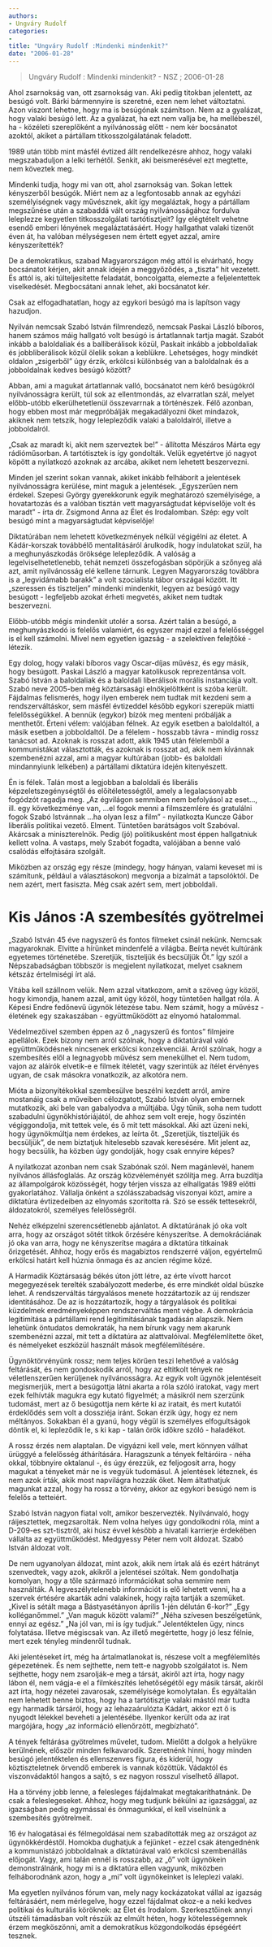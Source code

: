 ```yaml
---
authors: 
- Ungváry Rudolf 
categories: 
- 
title: "Ungváry Rudolf :Mindenki mindenkit?"
date: "2006-01-28"
---
```

> Ungváry Rudolf : Mindenki mindenkit? -  NSZ ; 2006-01-28

Ahol zsarnokság van, ott zsarnokság van. Aki pedig titokban jelentett, az besúgó volt. Bárki bármennyire is szeretné, ezen nem lehet változtatni. Azon viszont lehetne, hogy ma is besúgónak számítson. Nem az a gyalázat, hogy valaki besúgó lett. Az a gyalázat, ha ezt nem vallja be, ha mellébeszél, ha - közéleti szereplőként a nyilvánosság előtt - nem kér bocsánatot azoktól, akiket a pártállam titkosszolgálatának feladott.

1989 után több mint másfél évtized állt rendelkezésre ahhoz, hogy valaki megszabaduljon a lelki terhétől. Senkit, aki beismerésével ezt megtette, nem köveztek meg.

Mindenki tudja, hogy mi van ott, ahol zsarnokság van. Sokan lettek kényszerből besúgók. Miért nem az a legfontosabb annak az egyházi személyiségnek vagy művésznek, akit így megaláztak, hogy a pártállam megszűnése után a szabaddá vált ország nyilvánosságához fordulva leleplezze kegyetlen titkosszolgálati tartótisztjeit? Így elégtételt vehetne esendő emberi lényének megaláztatásáért. Hogy hallgathat valaki tizenöt éven át, ha valóban mélységesen nem értett egyet azzal, amire kényszerítették?

De a demokratikus, szabad Magyarországon még attól is elvárható, hogy bocsánatot kérjen, akit annak idején a meggyőződés, a „tiszta” hit vezetett. És attól is, aki túlteljesítette feladatát, boncolgatta, elemezte a feljelentettek viselkedését. Megbocsátani annak lehet, aki bocsánatot kér.

Csak az elfogadhatatlan, hogy az egykori besúgó ma is lapítson vagy hazudjon.

Nyilván nemcsak Szabó István filmrendező, nemcsak Paskai László bíboros, hanem számos máig hallgató volt besúgó is ártatlannak tartja magát. Szabót inkább a baloldaliak és a balliberálisok közül, Paskait inkább a jobboldaliak és jobbliberálisok közül ölelik sokan a keblükre. Lehetséges, hogy mindkét oldalon „zsigerből” úgy érzik, erkölcsi különbség van a baloldalnak és a jobboldalnak kedves besúgó között?

Abban, ami a magukat ártatlannak valló, bocsánatot nem kérő besúgókról nyilvánosságra került, túl sok az ellentmondás, az elvarratlan szál, melyet előbb-utóbb elkerülhetetlenül összevarrnak a történészek. Félő azonban, hogy ebben most már megpróbálják megakadályozni őket mindazok, akiknek nem tetszik, hogy lelepleződik valaki a baloldalról, illetve a jobboldalról.

„Csak az maradt ki, akit nem szerveztek be!” - állította Mészáros Márta egy rádióműsorban. A tartótisztek is így gondolták. Velük egyetértve jó nagyot köpött a nyilatkozó azoknak az arcába, akiket nem lehetett beszervezni.

Minden jel szerint sokan vannak, akiket inkább felháborít a jelentések nyilvánosságra kerülése, mint maguk a jelentések. „Egyszerűen nem érdekel. Szepesi György gyerekkorunk egyik meghatározó személyisége, a hovatartozás és a valóban tisztán vett magyarságtudat képviselője volt és maradt” - írta dr. Zsigmond Anna az Élet és Irodalomban. Szép: egy volt besúgó mint a magyarságtudat képviselője!

Diktatúrában nem lehetett következmények nélkül végigélni az életet. A Kádár-korszak továbbélő mentalitásáról árulkodik, hogy indulatokat szül, ha a meghunyászkodás öröksége lelepleződik. A valóság a legelviselhetetlenebb, tehát nemzeti összefogásban söpörjük a szőnyeg alá azt, amit nyilvánosság elé kellene tárnunk. Legyen Magyarország továbbra is a „legvidámabb barakk” a volt szocialista tábor országai között. Itt „szeressen és tiszteljen” mindenki mindenkit, legyen az besúgó vagy besúgott - legfeljebb azokat érheti megvetés, akiket nem tudtak beszervezni.

Előbb-utóbb mégis mindenkit utolér a sorsa. Azért talán a besúgó, a meghunyászkodó is felelős valamiért, és egyszer majd ezzel a felelősséggel is el kell számolni. Mivel nem egyetlen igazság - a szelektíven felejtőké - létezik.

Egy dolog, hogy valaki bíboros vagy Oscar-díjas művész, és egy másik, hogy besúgott. Paskai László a magyar katolikusok reprezentánsa volt. Szabó István a baloldaliak és a baloldali liberálisok morális instanciája volt. Szabó neve 2005-ben még köztársasági elnökjelöltként is szóba került. Fájdalmas felismerés, hogy ilyen emberek nem tudtak mit kezdeni sem a rendszerváltáskor, sem másfél évtizeddel később egykori szerepük miatti felelősségükkel. A bennük (egykor) bízók meg menteni próbálják a menthetőt. Érteni vélem: valójában félnek. Az egyik esetben a baloldaltól, a másik esetben a jobboldaltól. De a félelem - hosszabb távra - mindig rossz tanácsot ad. Azoknak is rosszat adott, akik 1945 után félelemből a kommunistákat választották, és azoknak is rosszat ad, akik nem kívánnak szembenézni azzal, ami a magyar kultúrában (jobb- és baloldali mindannyiunk lelkében) a pártállami diktatúra idején kitenyészett.

Én is félek. Talán most a legjobban a baloldali és liberális képzeletszegénységtől és előítéletességtől, amely a legalacsonyabb fogódzót ragadja meg. „Az égvilágon semmiben nem befolyásol az eset..., ill. egy következménye van, ...el fogok menni a filmszemlére és gratulálni fogok Szabó Istvánnak ...ha olyan lesz a film” - nyilatkozta Kuncze Gábor liberális politikai vezető. Elment. Tüntetően barátságos volt Szabóval. Akárcsak a miniszterelnök. Pedig (jó) politikusként most éppen hallgatniuk kellett volna. A vastaps, mely Szabót fogadta, valójában a benne való csalódás elfojtására szolgált.

Miközben az ország egy része (mindegy, hogy hányan, valami keveset mi is számítunk, például a választásokon) megvonja a bizalmát a tapsolóktól. De nem azért, mert fasiszta. Még csak azért sem, mert jobboldali.

Kis János :A szembesítés gyötrelmei
===================================

„Szabó István 45 éve nagyszerű és fontos filmeket csinál nekünk. Nemcsak magyaroknak. Elvitte a hírünket mindenfelé a világba. Beírta nevét kultúránk egyetemes történetébe. Szeretjük, tiszteljük és becsüljük Őt.” Így szól a Népszabadságban többször is megjelent nyilatkozat, melyet csaknem kétszáz értelmiségi írt alá.

Vitába kell szállnom velük. Nem azzal vitatkozom, amit a szöveg úgy közöl, hogy kimondja, hanem azzal, amit úgy közöl, hogy tüntetően hallgat róla. A Képesi Endre fedőnevű ügynök létezése tabu. Nem számít, hogy a művész - életének egy szakaszában - együttműködött az elnyomó hatalommal.

Védelmezőivel szemben éppen az ő „nagyszerű és fontos” filmjeire apellálok. Ezek bizony nem arról szólnak, hogy a diktatúrával való együttműködésnek nincsenek erkölcsi konzekvenciái. Arról szólnak, hogy a szembesítés elől a legnagyobb művész sem menekülhet el. Nem tudom, vajon az aláírók elvetik-e e filmek ítéletét, vagy szerintük az ítélet érvényes ugyan, de csak másokra vonatkozik, az alkotóra nem.

Mióta a bizonyítékokkal szembesülve beszélni kezdett arról, amire mostanáig csak a műveiben célozgatott, Szabó István olyan embernek mutatkozik, aki bele van gabalyodva a múltjába. Úgy tűnik, soha nem tudott szabadulni ügynökhistóriájától, de ahhoz sem volt ereje, hogy őszintén végiggondolja, mit tettek vele, és ő mit tett másokkal. Aki azt üzeni neki, hogy ügynökmúltja nem érdekes, az leírta őt. „Szeretjük, tiszteljük és becsüljük”, de nem biztatjuk hitelesebb szavak keresésére. Mit jelent az, hogy becsülik, ha közben úgy gondolják, hogy csak ennyire képes?

A nyilatkozat azonban nem csak Szabónak szól. Nem magánlevél, hanem nyilvános állásfoglalás. Az ország közvéleményét szólítja meg. Arra buzdítja az állampolgárok közösségét, hogy térjen vissza az elhallgatás 1989 előtti gyakorlatához. Vállalja önként a szólásszabadság viszonyai közt, amire a diktatúra évtizedeiben az elnyomás szorította rá. Szó se essék tettesekről, áldozatokról, személyes felelősségről.

Nehéz elképzelni szerencsétlenebb ajánlatot. A diktatúrának jó oka volt arra, hogy az országot sötét titkok őrzésére kényszerítse. A demokráciának jó oka van arra, hogy ne kényszerítse magára a diktatúra titkainak őrizgetését. Ahhoz, hogy erős és magabiztos rendszerré váljon, egyértelmű erkölcsi határt kell húznia önmaga és az ancien régime közé.

A Harmadik Köztársaság békés úton jött létre, az érte vívott harcot megegyezések terelték szabályozott mederbe, és erre mindkét oldal büszke lehet. A rendszerváltás tárgyalásos menete hozzátartozik az új rendszer identitásához. De az is hozzátartozik, hogy a tárgyalások és politikai küzdelmek eredményeképpen rendszerváltás ment végbe. A demokrácia legitimitása a pártállami rend legitimitásának tagadásán alapszik. Nem lehetünk öntudatos demokraták, ha nem bírunk vagy nem akarunk szembenézni azzal, mit tett a diktatúra az alattvalóival. Megfélemlítette őket, és némelyeket eszközül használt mások megfélemlítésére.

Ügynöktörvényünk rossz; nem teljes körűen teszi lehetővé a valóság feltárását, és nem gondoskodik arról, hogy az eltitkolt tények ne véletlenszerűen kerüljenek nyilvánosságra. Az egyik volt ügynök jelentéseit megismerjük, mert a besúgottja látni akarta a róla szóló iratokat, vagy mert ezek felhívták magukra egy kutató figyelmét; a másikról nem szerzünk tudomást, mert az ő besúgottja nem kérte ki az iratait, és mert kutatói érdeklődés sem volt a dossziéja iránt. Sokan érzik úgy, hogy ez nem méltányos. Sokakban él a gyanú, hogy végül is személyes elfogultságok döntik el, ki lepleződik le, s ki kap - talán örök időkre szóló - haladékot.

A rossz érzés nem alaptalan. De vigyázni kell vele, mert könnyen válhat ürüggyé a felelősség áthárítására. Haragszunk a tények feltáróira - néha okkal, többnyire oktalanul -, és úgy érezzük, ez feljogosít arra, hogy magukat a tényeket már ne is vegyük tudomásul. A jelentések léteznek, és nem azok írták, akik most napvilágra hozzák őket. Nem áltathatjuk magunkat azzal, hogy ha rossz a törvény, akkor az egykori besúgó nem is felelős a tetteiért.

Szabó István nagyon fiatal volt, amikor beszervezték. Nyilvánvaló, hogy ráijesztettek, megzsarolták. Nem volna helyes úgy gondolkodni róla, mint a D-209-es szt-tisztről, aki húsz évvel később a hivatali karrierje érdekében vállalta az együttműködést. Medgyessy Péter nem volt áldozat. Szabó István áldozat volt.

De nem ugyanolyan áldozat, mint azok, akik nem írtak alá és ezért hátrányt szenvedtek, vagy azok, akikről a jelentései szóltak. Nem gondolhatja komolyan, hogy a tőle származó információkat soha semmire nem használták. A legveszélytelenebb információt is elő lehetett venni, ha a szervek értésére akarták adni valakinek, hogy rajta tartják a szemüket. „Kivel is sétált maga a Bástyasétányon április 1-jén délután 6-kor?” „Egy kolléganőmmel.” „Van maguk között valami?” „Néha szívesen beszélgetünk, ennyi az egész.” „Na jól van, mi is így tudjuk.” Jelentéktelen ügy, nincs folytatása. Illetve mégiscsak van. Az illető megértette, hogy jó lesz félnie, mert ezek tényleg mindenről tudnak.

Aki jelentéseket írt, még ha ártalmatlanokat is, részese volt a megfélemlítés gépezetének. És nem sejthette, nem tett-e nagyobb szolgálatot is. Nem sejthette, hogy nem zsarolják-e meg a társát, akiről azt írta, hogy nagy lábon él, nem vágja-e el a filmkészítés lehetőségétől egy másik társát, akiről azt írta, hogy nézetei zavarosak, személyisége komolytalan. És egyáltalán nem lehetett benne biztos, hogy ha a tartótisztje valaki mástól már tudta egy harmadik társáról, hogy az lehazaárulózta Kádárt, akkor ezt ő is nyugodt lélekkel beveheti a jelentésébe. Ilyenkor került oda az irat margójára, hogy „az információ ellenőrzött, megbízható”.

A tények feltárása gyötrelmes művelet, tudom. Mielőtt a dolgok a helyükre kerülnének, először minden felkavarodik. Szeretnénk hinni, hogy minden besúgó jelentéktelen és ellenszenves figura, és kiderül, hogy köztiszteletnek örvendő emberek is vannak közöttük. Vádaktól és viszonvádaktól hangos a sajtó, s ez nagyon rosszul viselhető állapot.

Ha a törvény jobb lenne, a felesleges fájdalmakat megtakaríthatnánk. De csak a feleslegeseket. Ahhoz, hogy meg tudjunk békülni az igazsággal, az igazságban pedig egymással és önmagunkkal, el kell viselnünk a szembesítés gyötrelmeit.

16 év halogatásai és félmegoldásai nem szabadították meg az országot az ügynökkérdéstől. Homokba dughatjuk a fejünket - ezzel csak átengednénk a kommunistázó jobboldalnak a diktatúrával való erkölcsi szembenállás előjogát. Vagy, ami talán ennél is rosszabb, az „ő” volt ügynökein demonstrálnánk, hogy mi is a diktatúra ellen vagyunk, miközben felháborodnánk azon, hogy a „mi” volt ügynökeinket is leleplezi valaki.

Ma egyetlen nyilvános fórum van, mely nagy kockázatokat vállal az igazság feltárásáért, nem mérlegelve, hogy ezzel fájdalmat okoz-e a neki kedves politikai és kulturális köröknek: az Élet és Irodalom. Szerkesztőinek annyi útszéli támadásban volt részük az elmúlt héten, hogy kötelességemnek érzem megköszönni, amit a demokratikus közgondolkodás épségéért tesznek.
